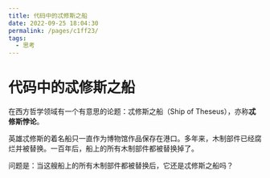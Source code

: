 ```yaml
---
title: 代码中的忒修斯之船
date: 2022-09-25 18:04:30
permalink: /pages/c1ff23/
tags:
  - 思考
---
```

# 代码中的忒修斯之船

在西方哲学领域有一个有意思的论题：忒修斯之船（Ship of Theseus），亦称**忒修斯悖论**。

英雄忒修斯的着名船只一直作为博物馆作品保存在港口。多年来，木制部件已经腐烂并被替换。一百年后，船上的所有木制部件都被替换掉了。

问题是：当这艘船上的所有木制部件都被替换后，它还是忒修斯之船吗？



